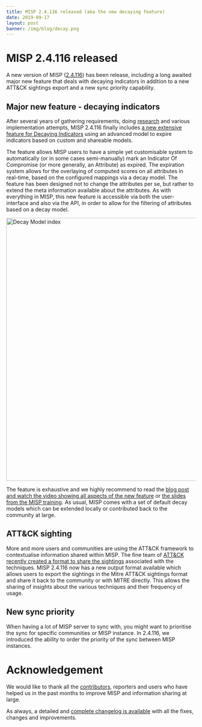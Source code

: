 ```yaml
---
title: MISP 2.4.116 released (aka the new decaying feature)
date: 2019-09-17
layout: post
banner: /img/blog/decay.png
---
```


# MISP 2.4.116 released

A new version of MISP ([2.4.116](https://github.com/MISP/MISP/tree/v2.4.116)) has been release, including a long awaited major new feature that deals with decaying indicators in addition to a new ATT&CK sightings export and a new sync priority capability.

## Major new feature - decaying indicators

After several years of gathering requirements, doing [research](https://arxiv.org/abs/1803.11052) and various implementation attempts, MISP 2.4.116 finally includes [a new extensive feature for Decaying Indicators](https://www.misp-project.org/2019/09/12/Decaying-Of-Indicators.html) using an advanced model to expire indicators based on custom and shareable models.

The feature allows MISP users to have a simple yet customisable system to automatically (or in some cases semi-manually) mark an Indicator Of Compromise (or more generally, an Attribute) as expired. The expiration system allows for the overlaying of computed scores on all attributes in real-time, based on the configured mappings via a decay model. The feature has been designed not to change the attributes per se, but rather to extend the meta information available about the attributes. As with everything in MISP, this new feature is accessible via both the user-interface and also via the API, in order to allow for the filtering of attributes based on a decay model.

<img src="/img/blog/decaying/dm-event.png" alt="Decay Model index" width="700"/>

The feature is exhaustive and we highly recommend to read the [blog post and watch the video showing all aspects of the new feature](https://www.misp-project.org/2019/09/12/Decaying-Of-Indicators.html) or [the slides from the MISP training](https://www.misp-project.org/misp-training/a.5-decaying-indicators.pdf). As usual, MISP comes with a set of default decay models which can be extended locally or contributed back to the community at large.

## ATT&CK sighting

More and more users and communities are using the ATT&CK framework to contextualise information shared within MISP. The fine team of [ATT&CK recently created a format to share the sightings](https://attack.mitre.org/resources/sightings/) associated with the techniques. MISP 2.4.116 now has a new output format available which allows users to export the sightings in the Mitre ATT&CK sightings format and share it back to the community or with MITRE directly. This allows the sharing of insights about the various techniques and their frequency of usage.

## New sync priority

When having a lot of MISP server to sync with, you might want to prioritise the sync for specific communities or MISP instance. In 2.4.116, we introduced the ability to order the priority of the sync between MISP instances.

# Acknowledgement

We would like to thank all the [contributors](/contributors), reporters and users who have helped us in the past months to improve MISP and information sharing at large.

As always, a detailed and [complete changelog is available](https://www.misp-project.org/Changelog.txt) with all the fixes, changes and improvements.

